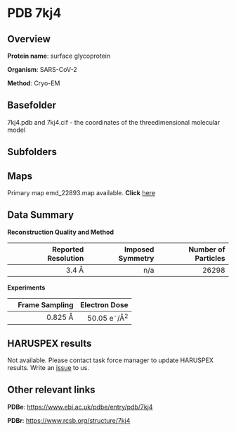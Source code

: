 # PDB 7kj4

## Overview

**Protein name**: surface glycoprotein

**Organism**: SARS-CoV-2

**Method**: Cryo-EM



## Basefolder

7kj4.pdb and 7kj4.cif - the coordinates of the threedimensional molecular model

## Subfolders









## Maps

Primary map emd_22893.map available. **Click** [here](http://ftp.wwpdb.org/pub/emdb/structures/EMD-22893/map/) 

## Data Summary
**Reconstruction Quality and Method**

|   | Reported Resolution | Imposed Symmetry | Number of Particles |
|---|-------------:|----------------:|--------------:|
|   |3.4 Å|n/a|26298|

**Experiments**

|   | Frame Sampling | Electron Dose |
|---|-------------:|----------------:|
|   |0.825 Å|50.05 e<sup>-</sup>/Å<sup>2</sup>|

## HARUSPEX results

Not available. Please contact task force manager to update HARUSPEX results. Write an [issue](https://github.com/thorn-lab/coronavirus_structural_task_force/issues) to us.

## Other relevant links 
**PDBe**:  https://www.ebi.ac.uk/pdbe/entry/pdb/7kj4
 
**PDBr**: https://www.rcsb.org/structure/7kj4 
